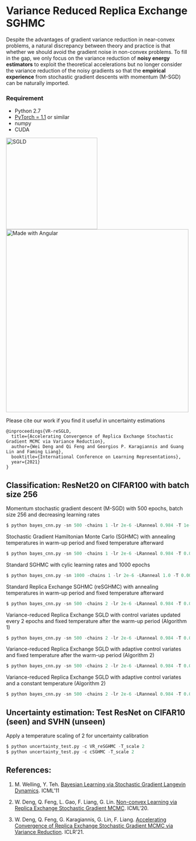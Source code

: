 # Variance Reduced Replica Exchange SGHMC

Despite the advantages of gradient variance reduction in near-convex problems, a natural discrepancy between theory and practice is that whether we should avoid the gradient noise in non-convex problems. To fill in the gap, we only focus on the variance reduction of **noisy energy estimators** to exploit the theoretical accelerations but no longer consider the variance reduction of the noisy gradients so that the **empirical experience** from stochastic gradient descents with momentum (M-SGD) can be naturally imported.


### Requirement
* Python 2.7
* [PyTorch = 1.1](https://pytorch.org/) or similar
* numpy
* CUDA 


<p float="left">
  <img src="output/SGLD.gif" width="250" title="SGLD"/>
  <img src="output/reSGLD_vs_VR_reSGLD.gif" width="500" alt="Made with Angular" title="Angular" /> 
</p>


Please cite our work if you find it useful in uncertainty estimations

```
@inproceedings{VR-reSGLD,
  title={Accelerating Convergence of Replica Exchange Stochastic Gradient MCMC via Variance Reduction},
  author={Wei Deng and Qi Feng and Georgios P. Karagiannis and Guang Lin and Faming Liang},
  booktitle={International Conference on Learning Representations},
  year={2021}
}
```



## Classification: ResNet20 on CIFAR100 with batch size 256

Momentum stochastic gradient descent (M-SGD) with 500 epochs, batch size 256 and decreasing learning rates
```python
$ python bayes_cnn.py -sn 500 -chains 1 -lr 2e-6 -LRanneal 0.984 -T 1e-300  -burn 0.6 
```


Stochastic Gradient Hamiltonian Monte Carlo (SGHMC) with annealing temperatures in warm-up period and fixed temperature afterward
```python
$ python bayes_cnn.py -sn 500 -chains 1 -lr 2e-6 -LRanneal 0.984 -T 0.01 -Tanneal 1.02 -burn 0.6 
```
Standard SGHMC with cylic learning rates and 1000 epochs
```python
$ python bayes_cnn.py -sn 1000 -chains 1 -lr 2e-6 -LRanneal 1.0 -T 0.001 -cycle 5 -period 0 -burn 0.7 
```

Standard Replica Exchange SGHMC (reSGHMC) with annealing temperatures in warm-up period and fixed temperature afterward
```python
$ python bayes_cnn.py -sn 500 -chains 2 -lr 2e-6 -LRanneal 0.984 -T 0.01 -var_reduce 0 -period 2 -bias_F 1.5e5 -burn 0.6 
```

Variance-reduced Replica Exchange SGLD with control variates updated every 2 epochs and fixed temperature after the warm-up period (Algorithm 1)
```python
$ python bayes_cnn.py -sn 500 -chains 2 -lr 2e-6 -LRanneal 0.984 -T 0.01 -var_reduce 1 -period 2 -bias_F 1.5e5 -burn 0.6 -seed 85674
```

Variance-reduced Replica Exchange SGLD with adaptive control variates and fixed temperature after the warm-up period (Algorithm 2)
```python
$ python bayes_cnn.py -sn 500 -chains 2 -lr 2e-6 -LRanneal 0.984 -T 0.01 -var_reduce 1 -period 2 -bias_F 1.5e5 -burn 0.6 -adapt_c 1
```

Variance-reduced Replica Exchange SGLD with adaptive control variates and a constant temperature (Algorithm 2)
```python
$ python bayes_cnn.py -sn 500 -chains 2 -lr 2e-6 -LRanneal 0.984 -T 0.0001 -Tanneal 1 -var_reduce 1 -period 2 -bias_F 1.5e7 -burn 0.6 -adapt_c 1 
```

## Uncertainty estimation: Test ResNet on CIFAR10 (seen) and SVHN (unseen)

Apply a temperature scaling of 2 for uncertainty calibration
```python
$ python uncertainty_test.py -c VR_reSGHMC -T_scale 2
$ python uncertainty_test.py -c cSGHMC -T_scale 2
```



## References:

1. M. Welling, Y. Teh. [Bayesian Learning via Stochastic Gradient Langevin Dynamics](https://pdfs.semanticscholar.org/aeed/631d6a84100b5e9a021ec1914095c66de415.pdf). ICML'11

2. W. Deng, Q. Feng, L. Gao, F. Liang, G. Lin. [Non-convex Learning via Replica Exchange Stochastic Gradient MCMC](https://arxiv.org/pdf/2008.05367.pdf). ICML'20.

4. W. Deng, Q. Feng, G. Karagiannis, G. Lin, F. Liang. [Accelerating Convergence of Replica Exchange Stochastic Gradient MCMC via Variance Reduction](https://openreview.net/forum?id=iOnhIy-a-0n). ICLR'21.

